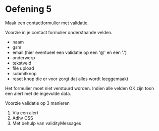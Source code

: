 # Oefening 5

Maak een contactformulier met validatie.

Voorzie in je contact formulier onderstaande velden.

- naam
- gsm
- email (hier eventueel een validatie op een '@' en een '.')
- onderwerp
- tekstveld
- file upload
- submitknop
- reset knop die er voor zorgt dat alles wordt leeggemaakt

Het formulier moet niet verstuurd worden. Indien alle velden OK zijn toon een alert met de ingevulde data.

Voorzie validatie op 3 manieren

1. Via een alert
2. Adhv CSS
3. Met behulp van validityMessages
